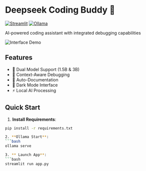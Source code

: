 # Deepseek Coding Buddy 🤖

[![Streamlit](https://img.shields.io/badge/Streamlit-1.32.2-FF4B4B)](https://streamlit.io)
[![Ollama](https://img.shields.io/badge/Ollama-0.1.25-7F00FF)](https://ollama.ai)

AI-powered coding assistant with integrated debugging capabilities

![Interface Demo](./assets/demo.png)

## Features
- 🚀 Dual Model Support (1.5B & 3B)
- 🐞 Context-Aware Debugging
- 📝 Auto-Documentation
- 🎨 Dark Mode Interface
- ⚡ Local AI Processing

## Quick Start
1. **Install Requirements**:
```bash
pip install -r requirements.txt

2. **Ollama Start**:
```bash
ollama serve

3. ** Launch App**:
```bash
streamlit run app.py

